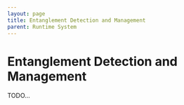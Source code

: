 ```yaml
---
layout: page
title: Entanglement Detection and Management
parent: Runtime System
---
```


# Entanglement Detection and Management

TODO...